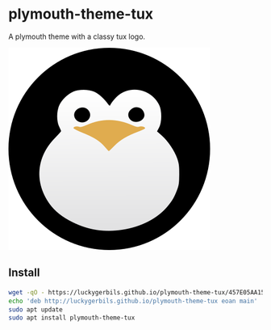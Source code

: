 plymouth-theme-tux
==================

A plymouth theme with a classy tux logo.

![Tux](https://raw.githubusercontent.com/luckygerbils/plymouth-theme-tux/master/src/img/tux.svg?sanitize=true)

## Install

```sh
wget -qO - https://luckygerbils.github.io/plymouth-theme-tux/457E05AA151BE0D8 | sudo apt-key add -
echo 'deb http://luckygerbils.github.io/plymouth-theme-tux eoan main' | sudo tee -a /etc/apt/sources.list
sudo apt update
sudo apt install plymouth-theme-tux
```
